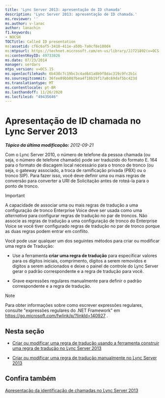 ```yaml
---
title: 'Lync Server 2013: apresentação de ID chamada'
description: 'Lync Server 2013: apresentação de ID chamada.'
ms.reviewer: ''
ms.author: v-lanac
author: lanachin
f1.keywords:
- NOCSH
TOCTitle: Called ID presentation
ms:assetid: cf6c6af5-3418-411e-a50b-7a9cf8e100d4
ms:mtpsurl: https://technet.microsoft.com/en-us/library/JJ721892(v=OCS.15)
ms:contentKeyID: 49733826
ms.date: 07/23/2014
manager: serdars
mtps_version: v=OCS.15
ms.openlocfilehash: 6b438c7c19bc3c4ad641a8b9f8dac319c9fc2b1c
ms.sourcegitcommit: 36fee89bb887bea4f18b19f17a8c69daf5bc423d
ms.translationtype: MT
ms.contentlocale: pt-BR
ms.lasthandoff: 11/26/2020
ms.locfileid: "49435646"
---
```

# <a name="called-id-presentation-in-lync-server-2013"></a>Apresentação de ID chamada no Lync Server 2013

<div data-xmlns="http://www.w3.org/1999/xhtml">

<div class="topic" data-xmlns="http://www.w3.org/1999/xhtml" data-msxsl="urn:schemas-microsoft-com:xslt" data-cs="https://msdn.microsoft.com/">

<div data-asp="https://msdn2.microsoft.com/asp">



</div>

<div id="mainSection">

<div id="mainBody">

<span> </span>

_**Tópico da última modificação:** 2012-09-21_

Com o Lync Server 2010, o número de telefone da pessoa chamada (ou seja, o número de telefone chamado) pode ser traduzido do formato E. 164 para o formato de discagem local necessário para o tronco de tronco (ou seja, o gateway associado, a troca de ramificação privada (PBX) ou o tronco SIP). Para fazer isso, você deve definir uma ou mais regras de conversão para converter a URI de Solicitação antes de roteá-la para o ponto de tronco.

<div>


> [!IMPORTANT]  
> A capacidade de associar uma ou mais regras de tradução a uma configuração de tronco Enterprise Voice deve ser usada como uma <EM>alternativa</EM> para configurar regras de tradução no par de troncos. Não associe as regras de tradução a uma configuração de tronco do Enterprise Voice se você tiver configurado regras de tradução no par de tronco porque as duas regras podem entrar em conflito.



</div>

Você pode usar qualquer um dos seguintes métodos para criar ou modificar uma regra de Tradução:

  - Use a ferramenta **criar uma regra de tradução** para especificar valores para os dígitos iniciais, comprimento, dígitos a serem removidos e dígitos a serem adicionados e deixe o painel de controle do Lync Server gerar o padrão correspondente e a regra de tradução para você.

  - Grave expressões regulares manualmente para definir o padrão correspondente e a regra de tradução.

<div>


> [!NOTE]  
> Para obter informações sobre como escrever expressões regulares, consulte "expressões regulares do .NET Framework" em <A href="https://go.microsoft.com/fwlink/p/?linkid=140927">https://go.microsoft.com/fwlink/p/?linkId=140927</A> .



</div>

<div>

## <a name="in-this-section"></a>Nesta seção

  - [Criar ou modificar uma regra de tradução usando a ferramenta construir uma regra de tradução no Lync Server 2013](lync-server-2013-create-or-modify-a-translation-rule-by-using-the-build-a-translation-rule-tool.md)

  - [Criar ou modificar uma regra de tradução manualmente no Lync Server 2013](lync-server-2013-create-or-modify-a-translation-rule-manually.md)

</div>

<div>

## <a name="see-also"></a>Confira também


[Apresentação da identificação de chamadas no Lync Server 2013](lync-server-2013-caller-id-presentation.md)  
  

</div>

</div>

<span> </span>

</div>

</div>

</div>

